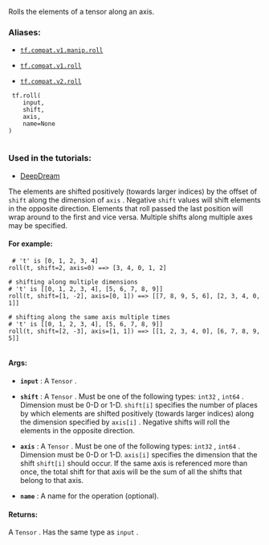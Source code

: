 Rolls the elements of a tensor along an axis.



### Aliases:

- [ `tf.compat.v1.manip.roll` ](/api_docs/python/tf/roll)

- [ `tf.compat.v1.roll` ](/api_docs/python/tf/roll)

- [ `tf.compat.v2.roll` ](/api_docs/python/tf/roll)



```
 tf.roll(
    input,
    shift,
    axis,
    name=None
)
 
```



### Used in the tutorials:

- [DeepDream](https://tensorflow.google.cn/tutorials/generative/deepdream)

The elements are shifted positively (towards larger indices) by the offset of
 `shift`  along the dimension of  `axis` . Negative  `shift`  values will shift
elements in the opposite direction. Elements that roll passed the last position
will wrap around to the first and vice versa. Multiple shifts along multiple
axes may be specified.



#### For example:


```
 # 't' is [0, 1, 2, 3, 4]
roll(t, shift=2, axis=0) ==> [3, 4, 0, 1, 2]

# shifting along multiple dimensions
# 't' is [[0, 1, 2, 3, 4], [5, 6, 7, 8, 9]]
roll(t, shift=[1, -2], axis=[0, 1]) ==> [[7, 8, 9, 5, 6], [2, 3, 4, 0, 1]]

# shifting along the same axis multiple times
# 't' is [[0, 1, 2, 3, 4], [5, 6, 7, 8, 9]]
roll(t, shift=[2, -3], axis=[1, 1]) ==> [[1, 2, 3, 4, 0], [6, 7, 8, 9, 5]]
 
```



#### Args:

- **`input`** : A  `Tensor` .

- **`shift`** : A  `Tensor` . Must be one of the following types:  `int32` ,  `int64` .
Dimension must be 0-D or 1-D.  `shift[i]`  specifies the number of places by which
elements are shifted positively (towards larger indices) along the dimension
specified by  `axis[i]` . Negative shifts will roll the elements in the opposite
direction.

- **`axis`** : A  `Tensor` . Must be one of the following types:  `int32` ,  `int64` .
Dimension must be 0-D or 1-D.  `axis[i]`  specifies the dimension that the shift
 `shift[i]`  should occur. If the same axis is referenced more than once, the
total shift for that axis will be the sum of all the shifts that belong to that
axis.

- **`name`** : A name for the operation (optional).



#### Returns:
A  `Tensor` . Has the same type as  `input` .

